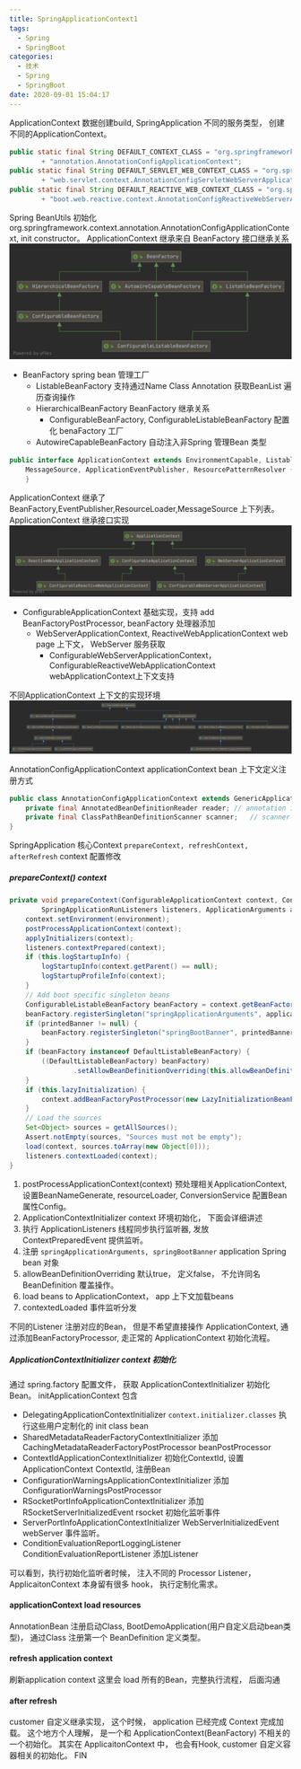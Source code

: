 ```yaml
---
title: SpringApplicationContext1
tags:
  - Spring
  - SpringBoot
categories:
  - 技术
  - Spring
  - SpringBoot
date: 2020-09-01 15:04:17
---
```



ApplicationContext 数据创建build, SpringApplication 不同的服务类型， 创建不同的ApplicationContext。

```java
public static final String DEFAULT_CONTEXT_CLASS = "org.springframework.context."
        + "annotation.AnnotationConfigApplicationContext";
public static final String DEFAULT_SERVLET_WEB_CONTEXT_CLASS = "org.springframework.boot."
        + "web.servlet.context.AnnotationConfigServletWebServerApplicationContext";
public static final String DEFAULT_REACTIVE_WEB_CONTEXT_CLASS = "org.springframework."
        + "boot.web.reactive.context.AnnotationConfigReactiveWebServerApplicationContext";
```

Spring BeanUtils 初始化 org.springframework.context.annotation.AnnotationConfigApplicationContext, init constructor。 ApplicationContext 继承来自 BeanFactory 接口继承关系 ![BeanFactory](/images/20200901/BeanFactory.png)

- BeanFactory spring bean 管理工厂
  - ListableBeanFactory 支持通过Name Class Annotation 获取BeanList 遍历查询操作
  - HierarchicalBeanFactory BeanFactory 继承关系
    - ConfigurableBeanFactory, ConfigurableListableBeanFactory 配置化 benaFactory 工厂
  - AutowireCapableBeanFactory 自动注入非Spring 管理Bean 类型

```java
public interface ApplicationContext extends EnvironmentCapable, ListableBeanFactory, HierarchicalBeanFactory,
    MessageSource, ApplicationEventPublisher, ResourcePatternResolver {
    }
```

ApplicationContext 继承了 BeanFactory,EventPublisher,ResourceLoader,MessageSource 上下列表。 ApplicationContext 继承接口实现 ![ApplicationContext](/images/20200901/ApplicationContext.png)

- ConfigurableApplicationContext 基础实现，支持 add BeanFactoryPostProcessor, beanFactory 处理器添加
  - WebServerApplicationContext, ReactiveWebApplicationContext web page 上下文， WebServer 服务获取
    - ConfigurableWebServerApplicationContext，ConfigurableReactiveWebApplicationContext webApplicationContext上下文支持

不同ApplicationContext 上下文的实现环境 ![AbstractApplicationContext](/images/20200901/AbstractApplicationContext.png)

AnnotationConfigApplicationContext applicationContext bean 上下文定义注册方式

```java
public class AnnotationConfigApplicationContext extends GenericApplicationContext implements AnnotationConfigRegistry {
    private final AnnotatedBeanDefinitionReader reader; // annotation 注册使用BeanDefinition
    private final ClassPathBeanDefinitionScanner scanner;   // scanner 扫描对应的 package 加载 Bean 定义方式
}
```

SpringApplication 核心Context ```prepareContext, refreshContext, afterRefresh``` context 配置修改

##### prepareContext() context

```java
private void prepareContext(ConfigurableApplicationContext context, ConfigurableEnvironment environment,
        SpringApplicationRunListeners listeners, ApplicationArguments applicationArguments, Banner printedBanner) {
    context.setEnvironment(environment);
    postProcessApplicationContext(context);
    applyInitializers(context);
    listeners.contextPrepared(context);
    if (this.logStartupInfo) {
        logStartupInfo(context.getParent() == null);
        logStartupProfileInfo(context);
    }
    // Add boot specific singleton beans
    ConfigurableListableBeanFactory beanFactory = context.getBeanFactory();
    beanFactory.registerSingleton("springApplicationArguments", applicationArguments);
    if (printedBanner != null) {
        beanFactory.registerSingleton("springBootBanner", printedBanner);
    }
    if (beanFactory instanceof DefaultListableBeanFactory) {
        ((DefaultListableBeanFactory) beanFactory)
                .setAllowBeanDefinitionOverriding(this.allowBeanDefinitionOverriding);
    }
    if (this.lazyInitialization) {
        context.addBeanFactoryPostProcessor(new LazyInitializationBeanFactoryPostProcessor());
    }
    // Load the sources
    Set<Object> sources = getAllSources();
    Assert.notEmpty(sources, "Sources must not be empty");
    load(context, sources.toArray(new Object[0]));
    listeners.contextLoaded(context);
}
```

1. postProcessApplicationContext(context) 预处理相关ApplicationContext, 设置BeanNameGenerate, resourceLoader, ConversionService 配置Bean 属性Config。
2. ApplicationContextInitializer context 环境初始化， 下面会详细讲述
3. 执行 ApplicationListeners 线程同步执行监听器, 发放 ContextPreparedEvent 提供监听。
4. 注册 ```springApplicationArguments, springBootBanner``` application Spring bean 对象
5. allowBeanDefinitionOverriding 默认true， 定义false， 不允许同名BeanDefinition 覆盖操作。
6. load beans to ApplicationContext， app 上下文加载beans
7. contextedLoaded 事件监听分发

不同的Listener 注册对应的Bean， 但是不希望直接操作 ApplicationContext, 通过添加BeanFactoryProcessor, 走正常的 ApplicationContext 初始化流程。

##### ApplicationContextInitializer context 初始化

通过 spring.factory 配置文件， 获取 ApplicationContextInitializer 初始化Bean。 initApplicationContext 包含

- DelegatingApplicationContextInitializer ```context.initializer.classes``` 执行这些用户定制化的 init class bean
- SharedMetadataReaderFactoryContextInitializer 添加 CachingMetadataReaderFactoryPostProcessor beanPostProcessor
- ContextIdApplicationContextInitializer 初始化ContextId, 设置ApplicationContext ContextId, 注册Bean
- ConfigurationWarningsApplicationContextInitializer 添加 ConfigurationWarningsPostProcessor
- RSocketPortInfoApplicationContextInitializer 添加 RSocketServerInitializedEvent rsocket 初始化监听事件
- ServerPortInfoApplicationContextInitializer WebServerInitializedEvent webServer 事件监听。
- ConditionEvaluationReportLoggingListener ConditionEvaluationReportListener 添加Listener

可以看到，执行初始化监听者时候， 注入不同的 Processor Listener， ApplicaitonContext 本身留有很多 hook， 执行定制化需求。

#### applicationContext load resources

AnnotationBean 注册启动Class, BootDemoApplication(用户自定义启动bean类型)， 通过Class 注册第一个 BeanDefinition 定义类型。

#### refresh application context

刷新application context 这里会 load 所有的Bean，完整执行流程， 后面沟通

#### after refresh

customer 自定义继承实现， 这个时候， application 已经完成 Context 完成加载。 这个地方个人理解， 是一个和 ApplicationContext(BeanFactory) 不相关的一个初始化。 其实在 ApplicaitonContext 中， 也会有Hook, customer 自定义容器相关的初始化。 FIN
